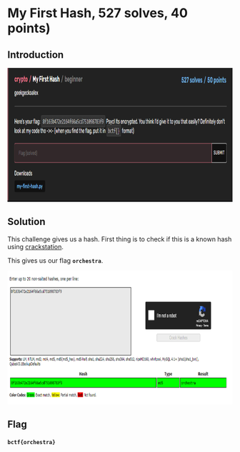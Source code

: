 # My First Hash, 527 solves, 40 points)

## Introduction

<p align="left">
  <img height=300 img src=./readme_assets/hash-challenge.PNG/>
</p>

## Solution

This challenge gives us a hash. First thing is to check if this is a known hash using [crackstation](https://crackstation.net/). 

This gives us our flag **`orchestra`**.

<p align="left">
  <img height=300 img src=./readme_assets/flag.PNG/>
</p>

## Flag

**`bctf{orchestra}`**





